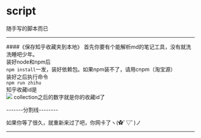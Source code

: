 # script
随手写的脚本而已

-----
####《保存知乎收藏夹到本地》
首先你要有个能解析md的笔记工具，没有就洗洗睡吧少年。  
装好node和npm后  
`npm install`一发，装好依赖包。如果npm装不了，请用cnpm（淘宝源）  
装好之后执行命令  
`npm run zhihu`  
知乎收藏id是  
![](http://o7s01mlar.bkt.clouddn.com/2016-11-14-WechatIMG1.jpeg)
collection之后的数字就是你的收藏id了  

-------分割线--------

如果你等了很久，就重新来过了吧，你网卡了ヽ(✿ﾟ▽ﾟ)ノ

------


